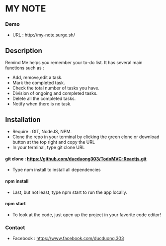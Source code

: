 
# MY NOTE

### Demo
- URL : http://my-note.surge.sh/

## Description
Remind Me helps you remember your to-do list. It has several main functions such as :

- Add, remove,edit a task.
- Mark the completed task.
- Check the total number of tasks you have.
- Division of ongoing and completed tasks.
- Delete all the completed tasks.
- Notify when there is no task.

## Installation
- Require : GIT, NodeJS, NPM.
- Clone the repo in your terminal by clicking the green clone or download button at the top right and copy the URL
- In your terminal, type git clone URL
#### git clone : https://github.com/ducduong303/TodoMVC-Reactjs.git

- Type npm install to install all dependencies
#### npm install 

- Last, but not least, type npm start to run the app locally.

#### npm start  

- To look at the code, just open up the project in your favorite code editor!

### Contact
- Facebook : https://www.facebook.com/ducduong.303
